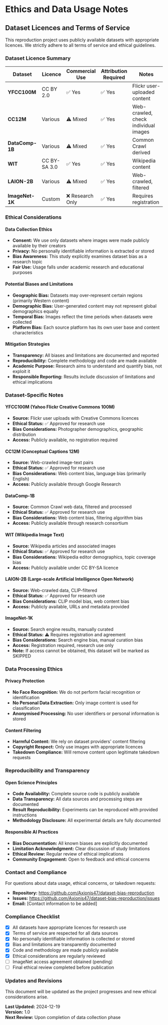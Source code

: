 # Ethics and Data Usage Notes

## Dataset Licences and Terms of Service

This reproduction project uses publicly available datasets with appropriate licences. We strictly adhere to all terms of service and ethical guidelines.

### Dataset Licence Summary

| Dataset | Licence | Commercial Use | Attribution Required | Notes |
|---------|---------|----------------|---------------------|-------|
| **YFCC100M** | CC BY 2.0 | ✅ Yes | ✅ Yes | Flickr user-uploaded content |
| **CC12M** | Various | ⚠️ Mixed | ✅ Yes | Web-crawled, check individual images |
| **DataComp-1B** | Various | ⚠️ Mixed | ✅ Yes | Common Crawl derived |
| **WIT** | CC BY-SA 3.0 | ✅ Yes | ✅ Yes | Wikipedia content |
| **LAION-2B** | Various | ⚠️ Mixed | ✅ Yes | Web-crawled, filtered |
| **ImageNet-1K** | Custom | ❌ Research Only | ✅ Yes | Requires registration |

### Ethical Considerations

#### Data Collection Ethics
- **Consent:** We use only datasets where images were made publicly available by their creators
- **Privacy:** No personally identifiable information is extracted or stored
- **Bias Awareness:** This study explicitly examines dataset bias as a research topic
- **Fair Use:** Usage falls under academic research and educational purposes

#### Potential Biases and Limitations
- **Geographic Bias:** Datasets may over-represent certain regions (primarily Western content)
- **Demographic Bias:** User-generated content may not represent global demographics equally
- **Temporal Bias:** Images reflect the time periods when datasets were collected
- **Platform Bias:** Each source platform has its own user base and content characteristics

#### Mitigation Strategies
- **Transparency:** All biases and limitations are documented and reported
- **Reproducibility:** Complete methodology and code are made available
- **Academic Purpose:** Research aims to understand and quantify bias, not exploit it
- **Responsible Reporting:** Results include discussion of limitations and ethical implications

### Dataset-Specific Notes

#### YFCC100M (Yahoo Flickr Creative Commons 100M)
- **Source:** Flickr user uploads with Creative Commons licences
- **Ethical Status:** ✅ Approved for research use
- **Bias Considerations:** Photographer demographics, geographic distribution
- **Access:** Publicly available, no registration required

#### CC12M (Conceptual Captions 12M)
- **Source:** Web-crawled image-text pairs
- **Ethical Status:** ✅ Approved for research use
- **Bias Considerations:** Web content bias, language bias (primarily English)
- **Access:** Publicly available through Google Research

#### DataComp-1B
- **Source:** Common Crawl web data, filtered and processed
- **Ethical Status:** ✅ Approved for research use
- **Bias Considerations:** Web content bias, filtering algorithm bias
- **Access:** Publicly available through research consortium

#### WIT (Wikipedia Image Text)
- **Source:** Wikipedia articles and associated images
- **Ethical Status:** ✅ Approved for research use
- **Bias Considerations:** Wikipedia editor demographics, topic coverage bias
- **Access:** Publicly available under CC BY-SA licence

#### LAION-2B (Large-scale Artificial Intelligence Open Network)
- **Source:** Web-crawled data, CLIP-filtered
- **Ethical Status:** ✅ Approved for research use
- **Bias Considerations:** CLIP model bias, web content bias
- **Access:** Publicly available, URLs and metadata provided

#### ImageNet-1K
- **Source:** Search engine results, manually curated
- **Ethical Status:** ⚠️ Requires registration and agreement
- **Bias Considerations:** Search engine bias, manual curation bias
- **Access:** Registration required, research use only
- **Note:** If access cannot be obtained, this dataset will be marked as SKIPPED

### Data Processing Ethics

#### Privacy Protection
- **No Face Recognition:** We do not perform facial recognition or identification
- **No Personal Data Extraction:** Only image content is used for classification
- **Anonymised Processing:** No user identifiers or personal information is stored

#### Content Filtering
- **Harmful Content:** We rely on dataset providers' content filtering
- **Copyright Respect:** Only use images with appropriate licences
- **Takedown Compliance:** Will remove content upon legitimate takedown requests

### Reproducibility and Transparency

#### Open Science Principles
- **Code Availability:** Complete source code is publicly available
- **Data Transparency:** All data sources and processing steps are documented
- **Result Reproducibility:** Experiments can be reproduced with provided instructions
- **Methodology Disclosure:** All experimental details are fully documented

#### Responsible AI Practices
- **Bias Documentation:** All known biases are explicitly documented
- **Limitation Acknowledgment:** Clear discussion of study limitations
- **Ethical Review:** Regular review of ethical implications
- **Community Engagement:** Open to feedback and ethical concerns

### Contact and Compliance

For questions about data usage, ethical concerns, or takedown requests:
- **Repository:** https://github.com/Axionis47/dataset-bias-reproduction
- **Issues:** https://github.com/Axionis47/dataset-bias-reproduction/issues
- **Email:** [Contact information to be added]

### Compliance Checklist

- [x] All datasets have appropriate licences for research use
- [x] Terms of service are respected for all data sources
- [x] No personally identifiable information is collected or stored
- [x] Bias and limitations are transparently documented
- [x] Code and methodology are made publicly available
- [x] Ethical considerations are regularly reviewed
- [ ] ImageNet access agreement obtained (pending)
- [ ] Final ethical review completed before publication

### Updates and Revisions

This document will be updated as the project progresses and new ethical considerations arise.

**Last Updated:** 2024-12-19  
**Version:** 1.0  
**Next Review:** Upon completion of data collection phase
